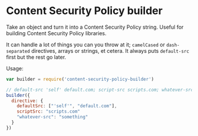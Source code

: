 Content Security Policy builder
===============================

Take an object and turn it into a Content Security Policy string. Useful for building Content Security Policy libraries.

It can handle a lot of things you can you throw at it; `camelCased` or `dash-separated` directives, arrays or strings, et cetera. It always puts `default-src` first but the rest go later.

Usage:

```javascript
var builder = require('content-security-policy-builder')

// default-src 'self' default.com; script-src scripts.com; whatever-src something
builder({
  directive: {
    defaultSrc: ["'self'", "default.com"],
    scriptSrc: "scripts.com"
    "whatever-src": "something"
  }
})
```
